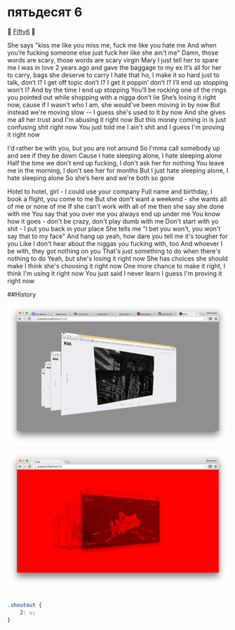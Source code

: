 # пятьдесят 6

:leaves: [Fifty6](http://fifty6.net) :leaves:


She says "kiss me like you miss me, fuck me like you hate me
And when you’re fucking someone else just fuck her like she ain't me"
Damn, those words are scary, those words are scary virgin Mary
I just tell her to spare me
I was in love 2 years ago and gave the baggage to my ex
It’s all for her to carry, bags she deserve to carry
I hate that ho, I make it so hard just to talk, don’t I?
I get off topic don’t I? I get it poppin’ don’t I?
I’ll end up stopping won’t I? And by the time I end up stopping
You’ll be rocking one of the rings you pointed out while shopping with a nigga don’t lie
She’s losing it right now, cause if I wasn't who I am, she would've been moving in by now
But instead we're moving slow -- I guess she's used to it by now
And she gives me all her trust and I'm abusing it right now
But this money coming in is just confusing shit right now
You just told me I ain't shit and I guess I'm proving it right now


I'd rather be with you, but you are not around
So I'mma call somebody up and see if they be down
Cause I hate sleeping alone, I hate sleeping alone
Half the time we don't end up fucking, I don't ask her for nothing
You leave me in the morning, I don't see her for months
But I just hate sleeping alone, I hate sleeping alone
So she’s here and we're both so gone


Hotel to hotel, girl - I could use your company
Full name and birthday, I book a flight, you come to me
But she don't want a weekend - she wants all of me or none of me
If she can't work with all of me then she say she done with me
You say that you over me you always end up under me
You know how it goes - don't be crazy, don't play dumb with me
Don't start with yo shit - I put you back in your place
She tells me "I bet you won't, you won't say that to my face"
And hang up yeah, how dare you tell me it's tougher for you
Like I don't hear about the niggas you fucking with, too
And whoever I be with, they got nothing on you
That's just something to do when there's nothing to do
Yeah, but she's losing it right now
She has choices she should make I think she's choosing it right now
One more chance to make it right, I think I'm using it right now
You just said I never learn I guess I'm proving it right now


##History

![стиль](https://raw.githubusercontent.com/Fifty6/HATE-SLEEPING-ALONE/master/assets/history/1.png "стиль")

![стиль](https://raw.githubusercontent.com/Fifty6/HATE-SLEEPING-ALONE/master/assets/history/2.png "стиль")


```css

.shoutout {
    2: u;
}

```

